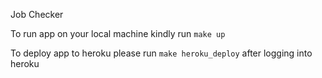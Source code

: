 Job Checker 

To run app on your local machine kindly run ```make up```

To deploy app to heroku please run ```make heroku_deploy``` after logging into heroku